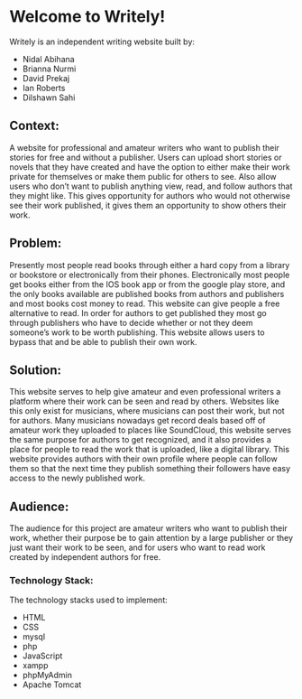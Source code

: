 # Welcome to Writely!
Writely is an independent writing website built by:
* Nidal Abihana
* Brianna Nurmi
* David Prekaj
* Ian Roberts
* Dilshawn Sahi

## Context: 
A website for professional and amateur writers who want to publish their stories for free and without a publisher. 
Users can upload short stories or novels that they have created and have the option to either make their work private for themselves or make them public for others to see. Also allow users who don’t want to publish anything view, read, and follow authors that they might like. This gives opportunity for authors who would not otherwise see their work published, it gives them an opportunity to show others their work.
## Problem:
Presently most people read books through either a hard copy from a library or bookstore or electronically from their phones. Electronically most people get books either from the IOS book app or from the google play store, and the only books available are published books from authors and publishers and most books cost money to read. This website can give people a free alternative to read. In order for authors to get published they most go through publishers who have to decide whether or not they deem someone’s work to be worth publishing. This website allows users to bypass that and be able to publish their own work.

## Solution:
This website serves to help give amateur and even professional writers a platform where their work can be seen and read by others. Websites like this only exist for musicians, where musicians can post their work, but not for authors. Many musicians nowadays get record deals based off of amateur work they uploaded to places like SoundCloud, this website serves the same purpose for authors to get recognized, and it also provides a place for people to read the work that is uploaded, like a digital library. This website provides authors with their own profile where people can follow them so that the next time they publish something their followers have easy access to the newly published work.

## Audience:
 The audience for this project are amateur writers who want to publish their work, whether their purpose be to gain attention by a large publisher or they just want their work to be seen, and for users who want to read work created by independent authors for free.

### Technology Stack:
The technology stacks used to implement:
* HTML
* CSS
* mysql
* php
* JavaScript
* xampp
* phpMyAdmin
* Apache Tomcat



